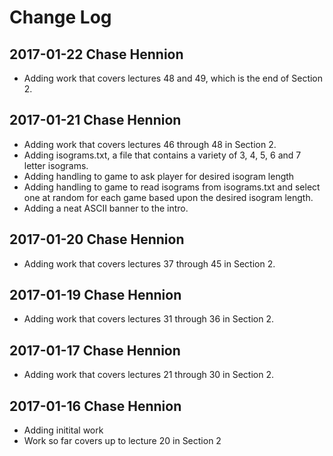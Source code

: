 # Change Log

## 2017-01-22 Chase Hennion

* Adding work that covers lectures 48 and 49, which is the end of Section 2.

## 2017-01-21 Chase Hennion

* Adding work that covers lectures 46 through 48 in Section 2.
* Adding isograms.txt, a file that contains a variety of 3, 4, 5, 6 and 7 letter isograms.
* Adding handling to game to ask player for desired isogram length
* Adding handling to game to read isograms from isograms.txt and select one at random for each game based upon the desired isogram length.
* Adding a neat ASCII banner to the intro.

## 2017-01-20 Chase Hennion

* Adding work that covers lectures 37 through 45 in Section 2.

## 2017-01-19 Chase Hennion

* Adding work that covers lectures 31 through 36 in Section 2.

## 2017-01-17 Chase Hennion

* Adding work that covers lectures 21 through 30 in Section 2.

## 2017-01-16 Chase Hennion

* Adding initital work
* Work so far covers up to lecture 20 in Section 2
